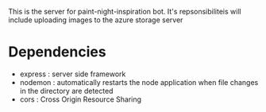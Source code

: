 This is the server for paint-night-inspiration bot. It's repsonsibiliteis will include uploading images to the azure storage server

# Dependencies

- express : server side framework
- nodemon : automatically restarts the node application when file changes in the directory are detected
- cors : Cross Origin Resource Sharing
